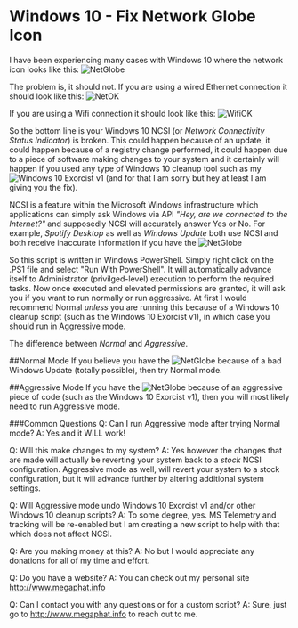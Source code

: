 # Windows 10 - Fix Network Globe Icon

I have been experiencing many cases with Windows 10 where the network icon looks like this:
![NetGlobe](https://user-images.githubusercontent.com/60324301/140623915-c96a3404-27ef-4b36-ae90-900422932f52.png)

The problem is, it should not. If you are using a wired Ethernet connection it should look like this:
![NetOK](https://user-images.githubusercontent.com/60324301/140624087-69a8d562-2f11-4e2a-ae01-7792d192e0c6.png)

If you are using a Wifi connection it should look like this:
![WifiOK](https://user-images.githubusercontent.com/60324301/140624080-63a3458d-fad9-42e9-9d74-ff51343efc11.png)

So the bottom line is your Windows 10 NCSI (or *Network Connectivity Status Indicator*) is broken.  This could happen because of an update, it could happen because of a registry change performed, it could happen due to a piece of software making changes to your system and it certainly will happen if you used any type of Windows 10 cleanup tool such as my  ![Windows 10 Exorcist v1](https://github.com/MegaphatNetworks/Windows-10-Exorcist) (and for that I am sorry but hey at least I am giving you the fix).

NCSI is a feature within the Microsoft Windows infrastructure which applications can simply ask Windows via API *"Hey, are we connected to the Internet?"* and supposedly NCSI will accurately answer Yes or No.  For example, *Spotify Desktop* as well as *Windows Update* both use NCSI and both receive inaccurate information if you have the ![NetGlobe](https://user-images.githubusercontent.com/60324301/140623915-c96a3404-27ef-4b36-ae90-900422932f52.png)

So this script is written in Windows PowerShell.  Simply right click on the .PS1 file and select "Run With PowerShell".  It will automatically advance itself to Administrator (privilged-level) execution to perform the required tasks.  Now once executed and elevated permissions are granted, it will ask you if you want to run normally or run aggressive.  At first I would recommend Normal *unless* you are running this because of a Windows 10 cleanup script (such as the Windows 10 Exorcist v1), in which case you should run in Aggressive mode.

The difference between *Normal* and *Aggressive*.

##Normal Mode
If you believe you have the ![NetGlobe](https://user-images.githubusercontent.com/60324301/140623915-c96a3404-27ef-4b36-ae90-900422932f52.png) because of a bad Windows Update (totally possible), then try Normal mode.

##Aggressive Mode
If you have the ![NetGlobe](https://user-images.githubusercontent.com/60324301/140623915-c96a3404-27ef-4b36-ae90-900422932f52.png) because of an aggressive piece of code (such as the Windows 10 Exorcist v1), then you will most likely need to run Aggressive mode.

###Common Questions
Q: Can I run Aggressive mode after trying Normal mode?
A: Yes and it WILL work!

Q: Will this make changes to my system?
A: Yes however the changes that are made will actually be reverting your system back to a *stock* NCSI configuration.  Aggressive mode as well, will revert your system to a stock configuration, but it will advance further by altering additional system settings.

Q: Will Aggressive mode undo Windows 10 Exorcist v1 and/or other Windows 10 cleanup scripts?
A: To some degree, yes.  MS Telemetry and tracking will be re-enabled but I am creating a new script to help with that which does not affect NCSI.

Q: Are you making money at this?
A: No but I would appreciate any donations for all of my time and effort.

Q: Do you have a website?
A: You can check out my personal site http://www.megaphat.info

Q: Can I contact you with any questions or for a custom script?
A: Sure, just go to http://www.megaphat.info to reach out to me.
